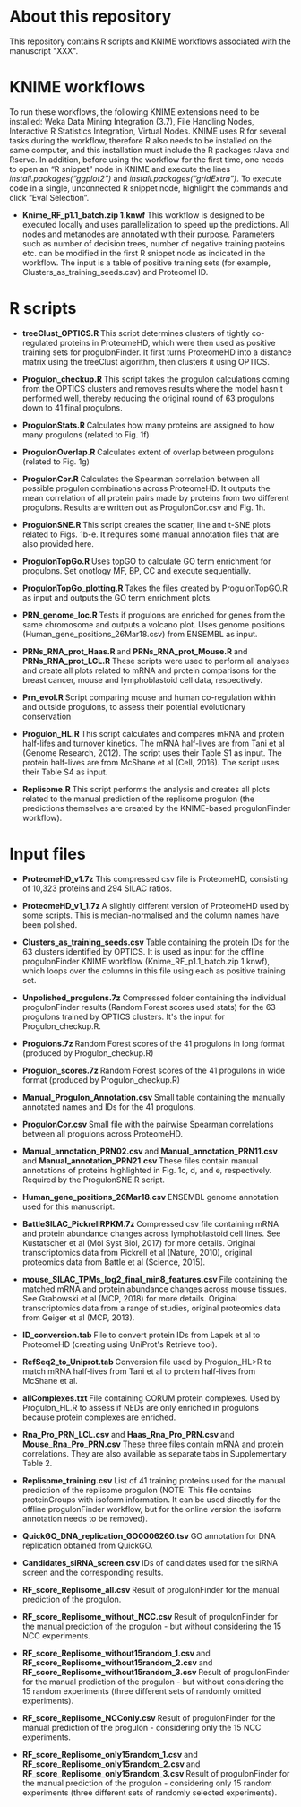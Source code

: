 # About this repository
This repository contains R scripts and KNIME workflows associated with the manuscript "XXX".



# KNIME workflows
To run these workflows, the following KNIME extensions need to be installed: Weka Data Mining Integration (3.7), File Handling Nodes, Interactive R Statistics Integration, Virtual Nodes. KNIME uses R for several tasks during the workflow, therefore R also needs to be installed on the same computer, and this installation must include the R packages rJava and Rserve. In addition, before using the workflow for the first time, one needs to open an “R snippet” node in KNIME and execute the lines <i>install.packages(“ggplot2”)</i> and <i>install.packages(“gridExtra”)</i>. To execute code in a single, unconnected R snippet node, highlight the commands and click “Eval Selection”. 

- <b> Knime_RF_p1.1_batch.zip 1.knwf </b> This workflow is designed to be executed locally and uses parallelization to speed up the predictions. All nodes and metanodes are annotated with their purpose. Parameters such as number of decision trees, number of negative training proteins etc. can be modified in the first R snippet node as indicated in the workflow. The input is a table of positive training sets (for example, Clusters_as_training_seeds.csv) and ProteomeHD.

# R scripts
- <b> treeClust_OPTICS.R </b> This script determines clusters of tightly co-regulated proteins in ProteomeHD, which were then used as positive training sets for progulonFinder. It first turns ProteomeHD into a distance matrix using the treeClust algorithm, then clusters it using OPTICS.

- <b> Progulon_checkup.R </b> This script takes the progulon calculations coming from the OPTICS clusters and removes results where the model hasn't performed well, thereby reducing the original round of 63 progulons down to 41 final progulons.

- <b> ProgulonStats.R </b> Calculates how many proteins are assigned to how many progulons (related to Fig. 1f)

- <b> ProgulonOverlap.R </b> Calculates extent of overlap between progulons (related to Fig. 1g)

- <b> ProgulonCor.R </b> Calculates the Spearman correlation between all possible progulon combinations across ProteomeHD. It outputs the mean correlation of all protein pairs made by proteins from two different progulons. Results are written out as ProgulonCor.csv and Fig. 1h.

- <b> ProgulonSNE.R </b> This script creates the scatter, line and t-SNE plots related to Figs. 1b-e. It requires some manual annotation files that are also provided here.

- <b> ProgulonTopGo.R </b> Uses topGO to calculate GO term enrichment for progulons. Set onotlogy MF, BP, CC and execute sequentially.

- <b> ProgulonTopGo_plotting.R </b> Takes the files created by ProgulonTopGO.R as input and outputs the GO term enrichment plots.

- <b> PRN_genome_loc.R </b> Tests if progulons are enriched for genes from the same chromosome and outputs a volcano plot. Uses genome positions (Human_gene_positions_26Mar18.csv) from ENSEMBL as input.

- <b> PRNs_RNA_prot_Haas.R </b> and <b> PRNs_RNA_prot_Mouse.R </b> and <b> PRNs_RNA_prot_LCL.R </b> These scripts were used to perform all analyses and create all plots related to mRNA and protein comparisons for the breast cancer, mouse and lymphoblastoid cell data, respectively.

- <b> Prn_evol.R </b> Script comparing mouse and human co-regulation within and outside progulons, to assess their potential evolutionary conservation

- <b> Progulon_HL.R </b> This script calculates and compares mRNA and protein half-lifes and turnover kinetics. The mRNA half-lives are from Tani et al (Genome Research, 2012). The script uses their Table S1 as input. The protein half-lives are from McShane et al (Cell, 2016). The script uses their Table S4 as input.

- <b> Replisome.R </b> This script performs the analysis and creates all plots related to the manual prediction of the replisome progulon (the predictions themselves are created by the KNIME-based progulonFinder workflow).


# Input files
- <b> ProteomeHD_v1.7z </b> This compressed csv file is ProteomeHD, consisting of 10,323 proteins and 294 SILAC ratios.

- <b> ProteomeHD_v1_1.7z </b> A slightly different version of ProteomeHD used by some scripts. This is median-normalised and the column names have been polished.

- <b> Clusters_as_training_seeds.csv </b> Table containing the protein IDs for the 63 clusters identified by OPTICS. It is used as input for the offline progulonFinder KNIME workflow (Knime_RF_p1.1_batch.zip 1.knwf), which loops over the columns in this file using each as positive training set.

- <b> Unpolished_progulons.7z </b> Compressed folder containing the individual progulonFinder results (Random Forest scores used stats) for the 63 progulons trained by OPTICS clusters. It's the input for Progulon_checkup.R.

- <b> Progulons.7z </b> Random Forest scores of the 41 progulons in long format (produced by Progulon_checkup.R)

- <b> Progulon_scores.7z </b> Random Forest scores of the 41 progulons in wide format (produced by Progulon_checkup.R)

- <b> Manual_Progulon_Annotation.csv </b> Small table containing the manually annotated names and IDs for the 41 progulons.

- <b> ProgulonCor.csv </b> Small file with the pairwise Spearman correlations between all progulons across ProteomeHD.

- <b> Manual_annotation_PRN02.csv </b> and <b> Manual_annotation_PRN11.csv </b> and <b> Manual_annotation_PRN21.csv </b> These files contain manual annotations of proteins highlighted in Fig. 1c, d, and e, respectively. Required by the ProgulonSNE.R script.

- <b> Human_gene_positions_26Mar18.csv </b> ENSEMBL genome annotation used for this manuscript.

- <b> BattleSILAC_PickrellRPKM.7z </b> Compressed csv file containing mRNA and protein abundance changes across lymphoblastoid cell lines. See Kustatscher et al (Mol Syst Biol, 2017) for more details. Original transcriptomics data from Pickrell et al (Nature, 2010), original proteomics data from Battle et al (Science, 2015).

- <b> mouse_SILAC_TPMs_log2_final_min8_features.csv </b> File containing the matched mRNA and protein abundance changes across mouse tissues. See Grabowski et al (MCP, 2018) for more details. Original transcriptomics data from a range of studies, original proteomics data from Geiger et al (MCP, 2013).

- <b> ID_conversion.tab </b> File to convert protein IDs from Lapek et al to ProteomeHD (creating using UniProt's Retrieve tool).

- <b> RefSeq2_to_Uniprot.tab </b> Conversion file used by Progulon_HL>R to match mRNA half-lives from Tani et al to protein half-lives from McShane et al.

- <b> allComplexes.txt </b> File containing CORUM protein complexes. Used by Progulon_HL.R to assess if NEDs are only enriched in progulons because protein complexes are enriched. 

- <b> Rna_Pro_PRN_LCL.csv </b> and <b> Haas_Rna_Pro_PRN.csv </b> and <b> Mouse_Rna_Pro_PRN.csv </b> These three files contain mRNA and protein correlations. They are also available as separate tabs in Supplementary Table 2.

- <b> Replisome_training.csv </b> List of 41 training proteins used for the manual prediction of the replisome progulon (NOTE: This file contains proteinGroups with isoform information. It can be used directly for the offline progulonFinder workflow, but for the online version the isoform annotation needs to be removed).

- <b> QuickGO_DNA_replication_GO0006260.tsv </b> GO annotation for DNA replication obtained from QuickGO.

- <b> Candidates_siRNA_screen.csv </b> IDs of candidates used for the siRNA screen and the corresponding results.

- <b> RF_score_Replisome_all.csv </b> Result of progulonFinder for the manual prediction of the progulon.

- <b> RF_score_Replisome_without_NCC.csv </b> Result of progulonFinder for the manual prediction of the progulon - but without considering the 15 NCC experiments.

- <b> RF_score_Replisome_without15random_1.csv </b> and <b> RF_score_Replisome_without15random_2.csv </b> and <b> RF_score_Replisome_without15random_3.csv </b>  Result of progulonFinder for the manual prediction of the progulon - but without considering the 15 random experiments (three different sets of randomly omitted experiments).

- <b> RF_score_Replisome_NCConly.csv </b>  Result of progulonFinder for the manual prediction of the progulon - considering only the 15 NCC experiments.

- <b> RF_score_Replisome_only15random_1.csv </b> and <b> RF_score_Replisome_only15random_2.csv </b> and <b> RF_score_Replisome_only15random_3.csv </b> Result of progulonFinder for the manual prediction of the progulon - considering only 15 random experiments (three different sets of randomly selected experiments).

